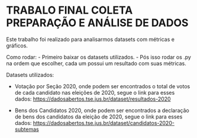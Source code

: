 <h1> TRABALO FINAL COLETA PREPARAÇÃO E ANÁLISE DE DADOS</h1>

Este trabalho foi realizado para analisarmos datasets com métricas e gráficos.

Como rodar:
    - Primeiro baixar os datasets utilizados.
    - Pós isso rodar os .py na ordem que escolher, cada um possui um resultado com suas métricas.

Datasets utilizados:

- Votação por Seção 2020, onde podem ser encontrados o total de votos de cada candidato nas eleições de 2020, segue o link para esses dados: https://dadosabertos.tse.jus.br/dataset/resultados-2020 

- Bens dos Candidatos 2020, onde podem ser encontrados a declaração de bens dos candidatos da eleição de 2020, segue o link para esses dados: https://dadosabertos.tse.jus.br/dataset/candidatos-2020-subtemas